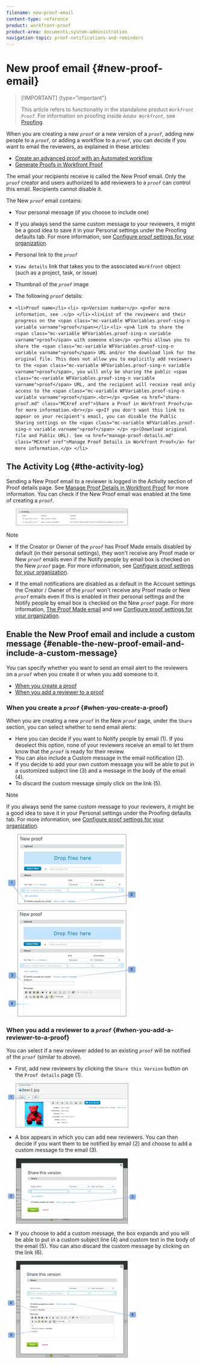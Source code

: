 ```yaml
---
filename: new-proof-email
content-type: reference
product: workfront-proof
product-area: documents;system-administration
navigation-topic: proof-notifications-and-reminders
---
```




# New proof email {#new-proof-email}



>[!IMPORTANT] {type="important"}
>
>This article refers to functionality in the standalone product *`Workfront Proof`*. For information on proofing inside *`Adobe Workfront`*, see [Proofing](_proofing.md).


When you are creating a new *`proof`* or a new version of a *`proof`*, adding new people to a *`proof`*, or adding a workflow to a *`proof`*, you can decide if you want to email the reviewers, as explained in these articles:



* [Create an advanced proof with an Automated workflow](create-automated-proof-workflow.md) 
* [Generate Proofs in Workfront Proof](generate-proofs.md) 


The email your recipients receive is called the New Proof email. Only the *`proof`* creator and users authorized to add reviewers to a *`proof`* can control this email. Recipients cannot disable it.


The New *`proof`* email contains:



* Your personal message (if you choose to include one)  
*  If you always send the same custom message to your reviewers, it might be a good idea to save it in your Personal settings under the Proofing defaults tab. For more information, see [Configure proof settings for your organization](configure-proofing-organization.md).
* Personal link to the *`proof`*
* `View details` link that takes you to the associated *`Workfront`* object (such as a project, task, or issue)

* Thumbnail of the *`proof`* image
* The following *`proof`* details:
*  `<li>Proof name</li>` `<li> <p>Version number</p> <p>For more information, see .</p> </li>` `<li>List of the reviewers and their progress on the <span class="mc-variable WFVariables.proof-sing-n variable varname">proof</span></li>` `<li> <p>A link to share the <span class="mc-variable WFVariables.proof-sing-n variable varname">proof</span> with someone else</p> <p>This allows you to share the <span class="mc-variable WFVariables.proof-sing-n variable varname">proof</span> URL and/or the download link for the original file. This does not allow you to explicitly add reviewers to the <span class="mc-variable WFVariables.proof-sing-n variable varname">proof</span>, you will only be sharing the public <span class="mc-variable WFVariables.proof-sing-n variable varname">proof</span> URL, and the recipient will receive read only access to the <span class="mc-variable WFVariables.proof-sing-n variable varname">proof</span>.<br></p> <p>See <a href="share-proof.md" class="MCXref xref">Share a Proof in Workfront Proof</a> for more information.<br></p> <p>If you don't want this link to appear on your recipient's email, you can disable the Public Sharing settings on the <span class="mc-variable WFVariables.proof-sing-n variable varname">proof</span> </p> <p>(Download original file and Public URL). See <a href="manage-proof-details.md" class="MCXref xref">Manage Proof Details in Workfront Proof</a> for more information.</p> </li>` 





## The Activity Log {#the-activity-log}

Sending a New Proof email to a reviewer is logged in the Activity section of Proof details page. See  [Manage Proof Details in Workfront Proof](manage-proof-details.md) for more information. You can check if the New Proof email was enabled at the time of creating a *`proof`*.


![New_Verison_email_-_acitivity_log.png](assets/new-verison-email---acitivity-log-350x44.png)




>[!NOTE]
>
>
>
>
>* If the Creator or Owner of the *`proof`* has Proof Made emails disabled by default (in their personal settings), they won't receive any Proof made or New *`proof`* emails even if the Notify people by email box is checked on the New *`proof`* page. For more information, see [Configure proof settings for your organization](configure-proofing-organization.md).
>
>* If the email notifications are disabled as a default in the Account settings the Creator / Owner of the *`proof`* won't receive any Proof made or New *`proof`* emails even if this is enabled in their personal settings and the Notify people by email box is checked on the New *`proof`* page.&nbsp;For more information, [The Proof Made email](proof-made-email.md) and see [Configure proof settings for your organization](configure-proofing-organization.md).
>
>
>





## Enable the New Proof email and include a custom message {#enable-the-new-proof-email-and-include-a-custom-message}

You can specify whether you want to send an email alert to the reviewers on a *`proof`* when you create it or when you add someone to it.



* [When you create a proof](#when-you-create-a-proof) 
* [When you add a reviewer to a proof](#when-you-add-a-reviewer-to-a-proof) 




### When you create a *`proof`* {#when-you-create-a-proof}

When you are creating a new *`proof`* in the New *`proof`* page, under the `Share` section, you can select whether to send email alerts:



* Here you can decide if you want to Notify people by email (1). If you deselect this option, none of your reviewers receive an email to let them know that the *`proof`* is ready for their review.
* You can also include a Custom message in the email notification (2).
* If you decide to add your own custom message you will be able to put in a customized subject line (3) and a message in the body of the email (4).
*  To discard the custom message simply click on the link (5).


  >[!NOTE]
  >
  >If you always send the same custom message to your reviewers, it might be a good idea to save it in your Personal settings under the Proofing defaults tab. For more information, see [Configure proof settings for your organization](configure-proofing-organization.md).





![New_Proof_page_1.png](assets/new-proof-page-1-350x186.png)



![New_Proof_page_2.png](assets/new-proof-page-2-350x283.png)



### When you add a reviewer to a *`proof`* {#when-you-add-a-reviewer-to-a-proof}

You can select if a new reviewer added to an existing *`proof`* will be notified of the *`proof`* (similar to above).



* First, add new reviewers by clicking the `Share this Version` button on the `Proof details` page (1).



![Proof_Details_page_1.png](assets/proof-details-page-1-350x118.png)





* A box appears in which you can add new reviewers. You can then decide if you want them to be notified by email (2) and choose to add a custom message to the email (3).


![Proof_Details_page_2.png](assets/proof-details-page-2-350x174.png)





* If you choose to add a custom message, the box expands and you will be able to put in a custom subject line (4) and custom text in the body of the email (5). You can also discard the custom message by clicking on the link (6).


![Proof_Details_page_3.png](assets/proof-details-page-3-350x258.png)


